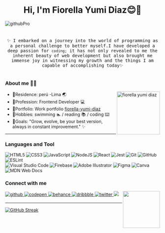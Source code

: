 <div> 
<h1 align='center'> Hi, I'm Fiorella Yumi Diaz😊👋</h1>
</div>

![githubPro](https://github.com/fiorella-yumi-diaz/fiorella-yumi-diaz/assets/120481207/1a3243a9-45ec-4a93-adc0-94f461a425ff)

<!-- -->
<h1></h1>
<p align="center"><samp> ✨ I embarked on a journey into the world of programming as a personal challenge to better myself.I have developed a deep passion for <code>coding;</code> it has not only revealed to me the inherent beauty of web development but also brought me immense joy in witnessing my growth and the things I am capable of accomplishing today✨</samp></p>
<h1></h1>


### About me 👩‍💻
 
<p></p>  <img align='right' title="fiorella yumi diaz" src='https://i.pinimg.com/564x/33/c7/be/33c7beb9b676d92cdaf589c7fae4a5d8.jpg' width='140'>

* 🌸Residence: perú -Lima 🌏
* 🌸Profession: Frontend Developer 💻
* 🌸Portfolio: Work portfolio [fiorella-yumi-diaz](https://github.com/fiorella-yumi-diaz) 
* 🌸Hobbies: swimming 🏊‍ / reading 📚 / coding ⌨️
* 🌸Goals: "Grow, evolve, be your best version, always in constant improvement." ✨

 ---
 
 <h3  align="rigth">Languages and Tool</h3> 
 <div align="rigth">
  
 ![HTML5](https://img.shields.io/badge/html5-%23E34F26.svg?style=for-the-badge&logo=html5&logoColor=white)
 ![CSS3](https://img.shields.io/badge/css3-%231572B6.svg?style=for-the-badge&logo=css3&logoColor=white)
 ![JavaScript](https://img.shields.io/badge/javascript-%23323330.svg?style=for-the-badge&logo=javascript&logoColor=%23F7DF1E)
 ![NodeJS](https://img.shields.io/badge/node.js-6DA55F?style=for-the-badge&logo=node.js&logoColor=white)
 ![React](https://img.shields.io/badge/react-%2320232a.svg?style=for-the-badge&logo=react&logoColor=%2361DAFB)
 ![Jest](https://img.shields.io/badge/-jest-%23C21325?style=for-the-badge&logo=jest&logoColor=white)
 ![Git](https://img.shields.io/badge/git-%23F05033.svg?style=for-the-badge&logo=git&logoColor=white)
 ![GitHub](https://img.shields.io/badge/github-%23121011.svg?style=for-the-badge&logo=github&logoColor=white)
 ![ESLint](https://img.shields.io/badge/ESLint-4B3263?style=for-the-badge&logo=eslint&logoColor=white)
  <br/>
 ![Visual Studio Code](https://img.shields.io/badge/Visual%20Studio%20Code-0078d7.svg?style=for-the-badge&logo=visual-studio-code&logoColor=white)
 ![Firebase](https://img.shields.io/badge/firebase-%23039BE5.svg?style=for-the-badge&logo=firebase)
 ![Adobe Illustrator](https://img.shields.io/badge/adobe%20illustrator-%23FF9A00.svg?style=for-the-badge&logo=adobe%20illustrator&logoColor=white)
 ![Figma](https://img.shields.io/badge/figma-%23F24E1E.svg?style=for-the-badge&logo=figma&logoColor=white)
 ![Canva](https://img.shields.io/badge/Canva-%2300C4CC.svg?style=for-the-badge&logo=Canva&logoColor=white)
 ![MDN Web Docs](https://img.shields.io/badge/MDN_Web_Docs-black?style=for-the-badge&logo=mdnwebdocs&logoColor=white)

</div>

 
<h3  align="rigth">Connect with me</h3>   
<div align="rigth">
 <img src="https://cdn.buymeacoffee.com/buttons/v2/default-yellow.png" width="120" align='right'> 
 
<a href="https://github.com/" target="_blank">
<img src=https://img.shields.io/badge/github-%2324292e.svg?&style=for-the-badge&logo=github&logoColor=white alt=github style="margin-bottom: 5px;" />
</a>
 <a href="" target="_blank">
<img src=https://img.shields.io/badge/codepen-%23131417.svg?&style=for-the-badge&logo=codepen&logoColor=white alt=codepen style="margin-bottom: 5px;" />
</a>
<a href="" target="_blank">
<img src=https://img.shields.io/badge/behance-%23191919.svg?&style=for-the-badge&logo=behance&logoColor=white alt=behance style="margin-bottom: 5px;" />
</a>  
<a href="" target="_blank">
<img src=https://img.shields.io/badge/dribbble-%23E45285.svg?&style=for-the-badge&logo=dribbble&logoColor=white alt=dribbble style="margin-bottom: 5px;" />
</a>
<!--
<a href="" target="_blank">
<img src=https://img.shields.io/badge/instagram-%23000000.svg?&style=for-the-badge&logo=instagram&logoColor=white alt=instagram style="margin-bottom: 5px;" />
</a>
-->
<a href="https://twitter.com/" target="_blank">
<img src=https://img.shields.io/badge/twitter-%2300acee.svg?&style=for-the-badge&logo=twitter&logoColor=white alt=twitter style="margin-bottom: 5px;" />
</a>
<a href="" target="_blank">
<img src="https://img.shields.io/badge/linkedin-%231E77B5.svg?&style=for-the-badge&logo=linkedin&logoColor=white alt=linkedin style="margin-bottom: 5px;" />
</a>

</div>  
<div>

---
 
[![GitHub Streak](https://github-readme-streak-stats.herokuapp.com?user=fiorella-yumi-diaz&theme=tokyonight)](https://git.io/streak-stats)


</div>

